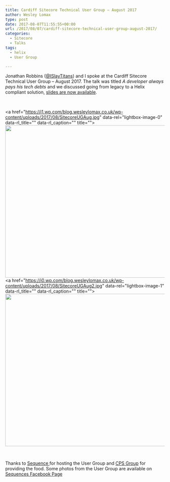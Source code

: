 ```yaml
---
title: Cardiff Sitecore Technical User Group – August 2017
author: Wesley Lomax
type: post
date: 2017-08-07T11:55:55+00:00
url: /2017/08/07/cardiff-sitecore-technical-user-group-august-2017/
categories:
  - Sitecore
  - Talks
tags:
  - helix
  - User Group

---
```

Jonathan Robbins (<a href="https://twitter.com/ISlayTitans" target="_blank" rel="noopener">@ISlayTitans</a>) and I spoke at the&nbsp;Cardiff Sitecore Technical User Group &#8211; August 2017. The talk was titled&nbsp;_A developer always pays his tech debts_ and we discussed going from legacy to a Helix compliant solution, [slides are now available][1].

&nbsp;

<a href="https://i1.wp.com/blog.wesleylomax.co.uk/wp-content/uploads/2017/08/SitecoreUGAug.jpg" data-rel="lightbox-image-0" data-rl\_title="" data-rl\_caption="" title=""><img class="alignnone wp-image-688 size-large" src="https://i1.wp.com/blog.wesleylomax.co.uk/wp-content/uploads/2017/08/SitecoreUGAug.jpg?resize=640%2C480" alt="" width="640" height="480" srcset="https://i1.wp.com/blog.wesleylomax.co.uk/wp-content/uploads/2017/08/SitecoreUGAug.jpg?resize=1024%2C768 1024w, https://i1.wp.com/blog.wesleylomax.co.uk/wp-content/uploads/2017/08/SitecoreUGAug.jpg?resize=300%2C225 300w, https://i1.wp.com/blog.wesleylomax.co.uk/wp-content/uploads/2017/08/SitecoreUGAug.jpg?resize=768%2C576 768w, https://i1.wp.com/blog.wesleylomax.co.uk/wp-content/uploads/2017/08/SitecoreUGAug.jpg?w=1280 1280w, https://i1.wp.com/blog.wesleylomax.co.uk/wp-content/uploads/2017/08/SitecoreUGAug.jpg?w=1920 1920w" sizes="(max-width: 640px) 100vw, 640px" data-recalc-dims="1" /></a> <a href="https://i0.wp.com/blog.wesleylomax.co.uk/wp-content/uploads/2017/08/SitecoreUGAug2.jpg" data-rel="lightbox-image-1" data-rl\_title="" data-rl\_caption="" title=""><img class="alignnone wp-image-689 size-large" src="https://i0.wp.com/blog.wesleylomax.co.uk/wp-content/uploads/2017/08/SitecoreUGAug2.jpg?resize=640%2C480" alt="" width="640" height="480" srcset="https://i0.wp.com/blog.wesleylomax.co.uk/wp-content/uploads/2017/08/SitecoreUGAug2.jpg?resize=1024%2C768 1024w, https://i0.wp.com/blog.wesleylomax.co.uk/wp-content/uploads/2017/08/SitecoreUGAug2.jpg?resize=300%2C225 300w, https://i0.wp.com/blog.wesleylomax.co.uk/wp-content/uploads/2017/08/SitecoreUGAug2.jpg?resize=768%2C576 768w, https://i0.wp.com/blog.wesleylomax.co.uk/wp-content/uploads/2017/08/SitecoreUGAug2.jpg?w=1280 1280w, https://i0.wp.com/blog.wesleylomax.co.uk/wp-content/uploads/2017/08/SitecoreUGAug2.jpg?w=1920 1920w" sizes="(max-width: 640px) 100vw, 640px" data-recalc-dims="1" /></a>

&nbsp;

Thanks to <a href="https://www.sequence.co.uk/" target="_blank" rel="noopener">Sequence&nbsp;</a>for hosting the User Group and&nbsp;<a href="http://www.cpsgroupuk.com/" target="_blank" rel="noopener">CPS Group</a>&nbsp;for providing the food. Some photos from the User Group are available on <a href="https://www.facebook.com/pg/SequenceAgency/photos/?tab=album&album_id=1515521738515048" target="_blank" rel="noopener">Sequences Facebook Page</a>

 [1]: http://blog.wesleylomax.co.uk/wp-content/uploads/2017/08/Sitecore-User-Group-Aug-2017.pdf